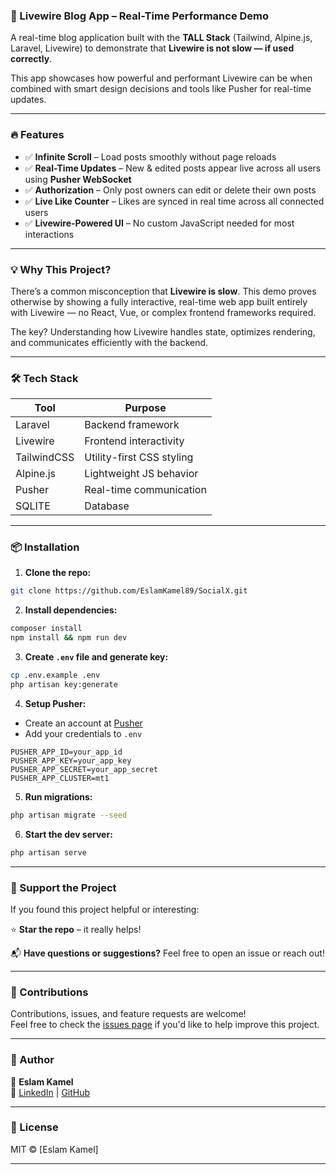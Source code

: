 ### 🚀 Livewire Blog App – Real-Time Performance Demo

A real-time blog application built with the **TALL Stack** (Tailwind, Alpine.js, Laravel, Livewire) to demonstrate that **Livewire is not slow — if used correctly**.

This app showcases how powerful and performant Livewire can be when combined with smart design decisions and tools like Pusher for real-time updates.

---

### 🔥 Features

- ✅ **Infinite Scroll** – Load posts smoothly without page reloads
- ✅ **Real-Time Updates** – New & edited posts appear live across all users using **Pusher WebSocket**
- ✅ **Authorization** – Only post owners can edit or delete their own posts
- ✅ **Live Like Counter** – Likes are synced in real time across all connected users
- ✅ **Livewire-Powered UI** – No custom JavaScript needed for most interactions

---

### 💡 Why This Project?

There’s a common misconception that **Livewire is slow**. This demo proves otherwise by showing a fully interactive, real-time web app built entirely with Livewire — no React, Vue, or complex frontend frameworks required.

The key? Understanding how Livewire handles state, optimizes rendering, and communicates efficiently with the backend.

---

### 🛠️ Tech Stack

| Tool       | Purpose                        |
|------------|--------------------------------|
| Laravel    | Backend framework              |
| Livewire   | Frontend interactivity         |
| TailwindCSS| Utility-first CSS styling      |
| Alpine.js  | Lightweight JS behavior        |
| Pusher     | Real-time communication        |
| SQLITE     | Database                       |

---

### 📦 Installation

1. **Clone the repo:**
```bash
git clone https://github.com/EslamKamel89/SocialX.git
```

2. **Install dependencies:**
```bash
composer install
npm install && npm run dev
```

3. **Create `.env` file and generate key:**
```bash
cp .env.example .env
php artisan key:generate
```

4. **Setup Pusher:**

- Create an account at [Pusher](https://pusher.com/)
- Add your credentials to `.env`
```env
PUSHER_APP_ID=your_app_id
PUSHER_APP_KEY=your_app_key
PUSHER_APP_SECRET=your_app_secret
PUSHER_APP_CLUSTER=mt1
```

5. **Run migrations:**
```bash
php artisan migrate --seed
```

6. **Start the dev server:**
```bash
php artisan serve
```

---

### 🌟 Support the Project

If you found this project helpful or interesting:

⭐ **Star the repo** – it really helps!

📬 **Have questions or suggestions?** Feel free to open an issue or reach out!

---

### 🤝 Contributions

Contributions, issues, and feature requests are welcome!  
Feel free to check the [issues page](https://github.com/EslamKamel89/SocialX) if you'd like to help improve this project.

---

### 📢 Author

👤 **Eslam Kamel**  
🔗 [LinkedIn](https://www.linkedin.com/in/eslamkamel89/) | [GitHub](https://github.com/EslamKamel89)

---

### 📜 License

MIT © [Eslam Kamel]

---
